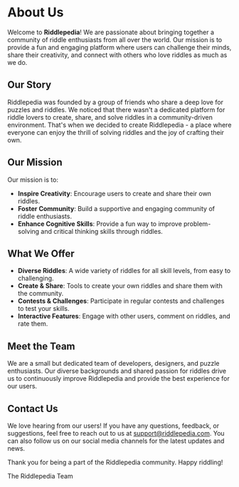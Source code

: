 # About Us

Welcome to **Riddlepedia**! We are passionate about bringing together a community of riddle enthusiasts from all over the world. Our mission is to provide a fun and engaging platform where users can challenge their minds, share their creativity, and connect with others who love riddles as much as we do.

## Our Story

Riddlepedia was founded by a group of friends who share a deep love for puzzles and riddles. We noticed that there wasn't a dedicated platform for riddle lovers to create, share, and solve riddles in a community-driven environment. That's when we decided to create Riddlepedia - a place where everyone can enjoy the thrill of solving riddles and the joy of crafting their own.

## Our Mission

Our mission is to:
- **Inspire Creativity**: Encourage users to create and share their own riddles.
- **Foster Community**: Build a supportive and engaging community of riddle enthusiasts.
- **Enhance Cognitive Skills**: Provide a fun way to improve problem-solving and critical thinking skills through riddles.

## What We Offer

- **Diverse Riddles**: A wide variety of riddles for all skill levels, from easy to challenging.
- **Create & Share**: Tools to create your own riddles and share them with the community.
- **Contests & Challenges**: Participate in regular contests and challenges to test your skills.
- **Interactive Features**: Engage with other users, comment on riddles, and rate them.

## Meet the Team

We are a small but dedicated team of developers, designers, and puzzle enthusiasts. Our diverse backgrounds and shared passion for riddles drive us to continuously improve Riddlepedia and provide the best experience for our users.

## Contact Us

We love hearing from our users! If you have any questions, feedback, or suggestions, feel free to reach out to us at [support@riddlepedia.com](mailto:support@riddlepedia.com). You can also follow us on our social media channels for the latest updates and news.

Thank you for being a part of the Riddlepedia community. Happy riddling!

The Riddlepedia Team

